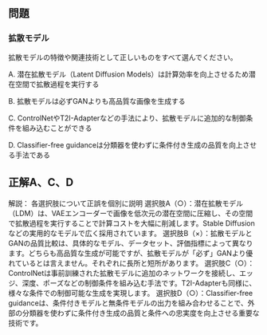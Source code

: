 ## 問題
### 拡散モデル
拡散モデルの特徴や関連技術として正しいものをすべて選んでください。

A. 潜在拡散モデル（Latent Diffusion Models）は計算効率を向上させるため潜在空間で拡散過程を実行する

B. 拡散モデルは必ずGANよりも高品質な画像を生成する

C. ControlNetやT2I-Adapterなどの手法により、拡散モデルに追加的な制御条件を組み込むことができる

D. Classifier-free guidanceは分類器を使わずに条件付き生成の品質を向上させる手法である

## 正解A、C、D

解説：
各選択肢について正誤を個別に説明
選択肢A（○）：潜在拡散モデル（LDM）は、VAEエンコーダーで画像を低次元の潜在空間に圧縮し、その空間で拡散過程を実行することで計算コストを大幅に削減します。Stable Diffusionなどの実用的なモデルで広く採用されています。
選択肢B（×）：拡散モデルとGANの品質比較は、具体的なモデル、データセット、評価指標によって異なります。どちらも高品質な生成が可能ですが、拡散モデルが「必ず」GANより優れているとは言えません。それぞれに長所と短所があります。
選択肢C（○）：ControlNetは事前訓練された拡散モデルに追加のネットワークを接続し、エッジ、深度、ポーズなどの制御条件を組み込む手法です。T2I-Adapterも同様に、様々な条件での制御可能な生成を実現します。
選択肢D（○）：Classifier-free guidanceは、条件付きモデルと無条件モデルの出力を組み合わせることで、外部の分類器を使わずに条件付き生成の品質と条件への忠実度を向上させる重要な技術です。 